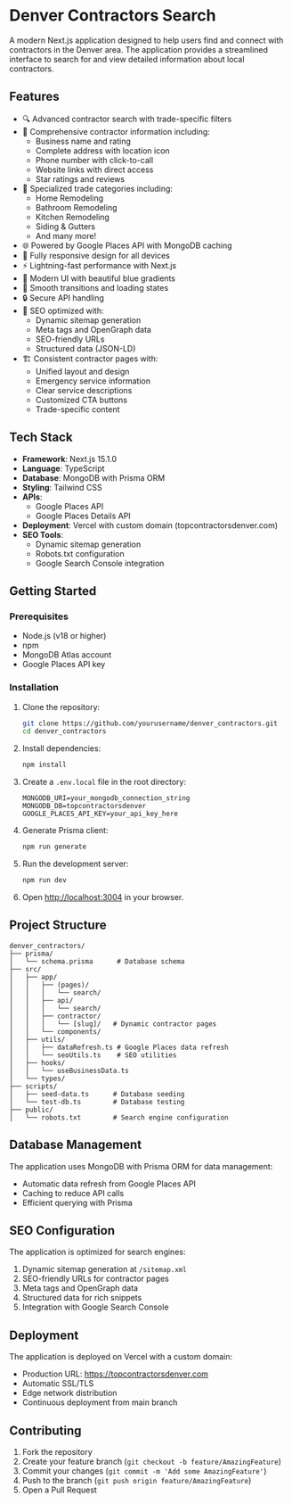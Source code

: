# Denver Contractors Search

A modern Next.js application designed to help users find and connect with contractors in the Denver area. The application provides a streamlined interface to search for and view detailed information about local contractors.

## Features

- 🔍 Advanced contractor search with trade-specific filters
- 📍 Comprehensive contractor information including:
  - Business name and rating
  - Complete address with location icon
  - Phone number with click-to-call
  - Website links with direct access
  - Star ratings and reviews
- 🎯 Specialized trade categories including:
  - Home Remodeling
  - Bathroom Remodeling
  - Kitchen Remodeling
  - Siding & Gutters
  - And many more!
- 🌐 Powered by Google Places API with MongoDB caching
- 📱 Fully responsive design for all devices
- ⚡ Lightning-fast performance with Next.js
- 🎨 Modern UI with beautiful blue gradients
- 🔄 Smooth transitions and loading states
- 🔒 Secure API handling
- 🔎 SEO optimized with:
  - Dynamic sitemap generation
  - Meta tags and OpenGraph data
  - SEO-friendly URLs
  - Structured data (JSON-LD)
- 🏗️ Consistent contractor pages with:
  - Unified layout and design
  - Emergency service information
  - Clear service descriptions
  - Customized CTA buttons
  - Trade-specific content

## Tech Stack

- **Framework**: Next.js 15.1.0
- **Language**: TypeScript
- **Database**: MongoDB with Prisma ORM
- **Styling**: Tailwind CSS
- **APIs**: 
  - Google Places API
  - Google Places Details API
- **Deployment**: Vercel with custom domain (topcontractorsdenver.com)
- **SEO Tools**:
  - Dynamic sitemap generation
  - Robots.txt configuration
  - Google Search Console integration

## Getting Started

### Prerequisites

- Node.js (v18 or higher)
- npm
- MongoDB Atlas account
- Google Places API key

### Installation

1. Clone the repository:
   ```bash
   git clone https://github.com/yourusername/denver_contractors.git
   cd denver_contractors
   ```

2. Install dependencies:
   ```bash
   npm install
   ```

3. Create a `.env.local` file in the root directory:
   ```env
   MONGODB_URI=your_mongodb_connection_string
   MONGODB_DB=topcontractorsdenver
   GOOGLE_PLACES_API_KEY=your_api_key_here
   ```

4. Generate Prisma client:
   ```bash
   npm run generate
   ```

5. Run the development server:
   ```bash
   npm run dev
   ```

6. Open [http://localhost:3004](http://localhost:3004) in your browser.

## Project Structure

```
denver_contractors/
├── prisma/
│   └── schema.prisma      # Database schema
├── src/
│   ├── app/
│   │   ├── (pages)/
│   │   │   └── search/
│   │   ├── api/
│   │   │   └── search/
│   │   ├── contractor/
│   │   │   └── [slug]/   # Dynamic contractor pages
│   │   └── components/
│   ├── utils/
│   │   ├── dataRefresh.ts # Google Places data refresh
│   │   └── seoUtils.ts    # SEO utilities
│   ├── hooks/
│   │   └── useBusinessData.ts
│   └── types/
├── scripts/
│   ├── seed-data.ts      # Database seeding
│   └── test-db.ts        # Database testing
├── public/
│   └── robots.txt        # Search engine configuration
```

## Database Management

The application uses MongoDB with Prisma ORM for data management:
- Automatic data refresh from Google Places API
- Caching to reduce API calls
- Efficient querying with Prisma

## SEO Configuration

The application is optimized for search engines:
1. Dynamic sitemap generation at `/sitemap.xml`
2. SEO-friendly URLs for contractor pages
3. Meta tags and OpenGraph data
4. Structured data for rich snippets
5. Integration with Google Search Console

## Deployment

The application is deployed on Vercel with a custom domain:
- Production URL: https://topcontractorsdenver.com
- Automatic SSL/TLS
- Edge network distribution
- Continuous deployment from main branch

## Contributing

1. Fork the repository
2. Create your feature branch (`git checkout -b feature/AmazingFeature`)
3. Commit your changes (`git commit -m 'Add some AmazingFeature'`)
4. Push to the branch (`git push origin feature/AmazingFeature`)
5. Open a Pull Request
